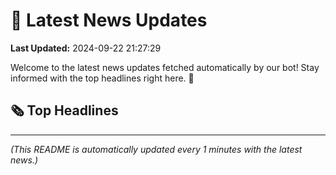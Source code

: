 # 📰 Latest News Updates
**Last Updated:** 2024-09-22 21:27:29

Welcome to the latest news updates fetched automatically by our bot! Stay informed with the top headlines right here. 🚀

## 🗞️ Top Headlines

---
*(This README is automatically updated every 1 minutes with the latest news.)*
